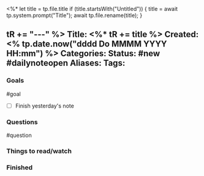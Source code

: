 <%*
  let title = tp.file.title
  if (title.startsWith("Untitled")) {
    title = await tp.system.prompt("Title");
    await tp.file.rename(title);
  } 
  
  tR += "---"
%>
Title:  <%* tR += title %>
Created: <% tp.date.now("dddd Do MMMM YYYY HH:mm") %>
Categories: 
Status: #new #dailynoteopen 
Aliases: 
Tags: 
---

### Goals
#goal 

- [ ] Finish yesterday's note


### Questions
#question

### Things to read/watch

### Finished

